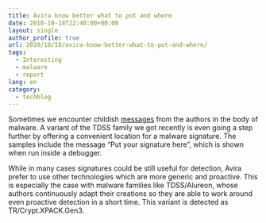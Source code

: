 ```yaml
---
title: Avira know better what to put and where
date: 2010-10-18T22:40:00+00:00
layout: single
author_profile: true
url: 2010/10/18/avira-know-better-what-to-put-and-where/
tags:
  - Interesting
  - malware
  - report
lang: en
category: 
  - techblog
---
```

Sometimes we encounter childish [messages](/2010/10/02/messages-from-malware-authors-in-malware/) from the authors in the body of malware. A variant of the TDSS family we got recently is even going a step further by offering a convenient location for a malware signature. The samples include the message “Put your signature here”, which is shown when run inside a debugger.

[](http://lh6.ggpht.com/_vaUVXcmC3OI/TLzFxckQDJI/AAAAAAAACt4/QjnASLqGS30/s1600-h/disass_screenshot%5B4%5D.png)

While in many cases signatures could be still useful for detection, Avira prefer to use other technologies which are more generic and proactive. This is especially the case with malware families like TDSS/Alureon, whose authors continuously adapt their creations so they are able to work around even proactive detection in a short time. This variant is detected as TR/Crypt.XPACK.Gen3.
